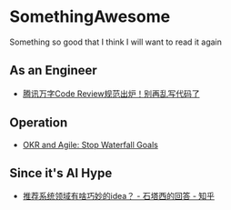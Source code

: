 # SomethingAwesome
Something so good that I think I will want to read it again

## As an Engineer
- [腾讯万字Code Review规范出炉！别再乱写代码了](https://mp.weixin.qq.com/s/gENH3_KjLCNmrcPWpRkIlw?fbclid=IwAR1Cs6FxM19NOXQvuXLQ_4QcApn6ZWbfS0otrBRt8eFTwdmioi9OoGYxAM0)

## Operation
- [OKR and Agile: Stop Waterfall Goals](https://felipecastro.com/en/okr/okr_and-agile/)

## Since it's AI Hype
- [推荐系统领域有啥巧妙的idea？ - 石塔西的回答 - 知乎](https://www.zhihu.com/question/362190044/answer/1670206355)
